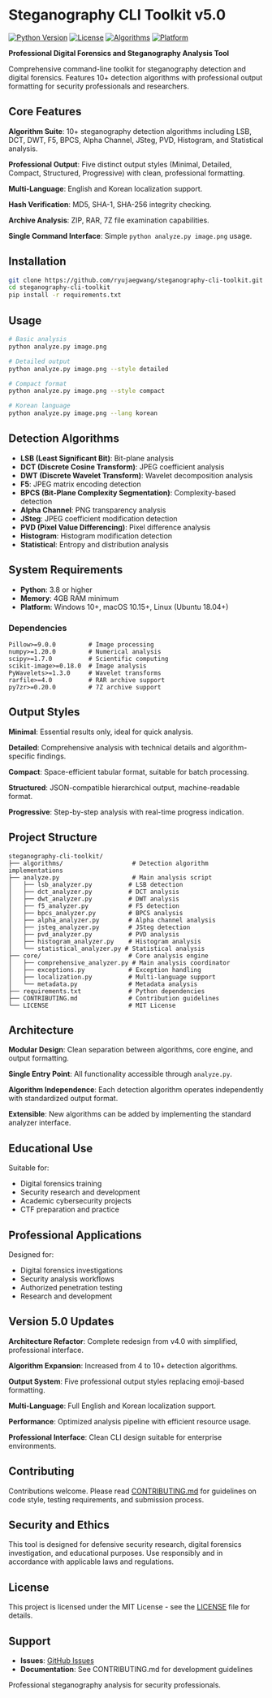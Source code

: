 # Steganography CLI Toolkit v5.0

[![Python Version](https://img.shields.io/badge/python-3.8%2B-blue)](https://www.python.org/)
[![License](https://img.shields.io/badge/license-MIT-green)](LICENSE)
[![Algorithms](https://img.shields.io/badge/algorithms-10%2B-brightgreen)](#algorithms)
[![Platform](https://img.shields.io/badge/platform-Windows%20%7C%20macOS%20%7C%20Linux-lightgrey)](README.md)

**Professional Digital Forensics and Steganography Analysis Tool**

Comprehensive command-line toolkit for steganography detection and digital forensics. Features 10+ detection algorithms with professional output formatting for security professionals and researchers.

## Core Features

**Algorithm Suite**: 10+ steganography detection algorithms including LSB, DCT, DWT, F5, BPCS, Alpha Channel, JSteg, PVD, Histogram, and Statistical analysis.

**Professional Output**: Five distinct output styles (Minimal, Detailed, Compact, Structured, Progressive) with clean, professional formatting.

**Multi-Language**: English and Korean localization support.

**Hash Verification**: MD5, SHA-1, SHA-256 integrity checking.

**Archive Analysis**: ZIP, RAR, 7Z file examination capabilities.

**Single Command Interface**: Simple `python analyze.py image.png` usage.

## Installation

```bash
git clone https://github.com/ryujaegwang/steganography-cli-toolkit.git
cd steganography-cli-toolkit
pip install -r requirements.txt
```

## Usage

```bash
# Basic analysis
python analyze.py image.png

# Detailed output
python analyze.py image.png --style detailed

# Compact format
python analyze.py image.png --style compact

# Korean language
python analyze.py image.png --lang korean
```

## Detection Algorithms

- **LSB (Least Significant Bit)**: Bit-plane analysis
- **DCT (Discrete Cosine Transform)**: JPEG coefficient analysis  
- **DWT (Discrete Wavelet Transform)**: Wavelet decomposition analysis
- **F5**: JPEG matrix encoding detection
- **BPCS (Bit-Plane Complexity Segmentation)**: Complexity-based detection
- **Alpha Channel**: PNG transparency analysis
- **JSteg**: JPEG coefficient modification detection
- **PVD (Pixel Value Differencing)**: Pixel difference analysis
- **Histogram**: Histogram modification detection
- **Statistical**: Entropy and distribution analysis

## System Requirements

- **Python**: 3.8 or higher
- **Memory**: 4GB RAM minimum
- **Platform**: Windows 10+, macOS 10.15+, Linux (Ubuntu 18.04+)

### Dependencies

```
Pillow>=9.0.0         # Image processing
numpy>=1.20.0         # Numerical analysis
scipy>=1.7.0          # Scientific computing
scikit-image>=0.18.0  # Image analysis
PyWavelets>=1.3.0     # Wavelet transforms
rarfile>=4.0          # RAR archive support
py7zr>=0.20.0         # 7Z archive support
```

## Output Styles

**Minimal**: Essential results only, ideal for quick analysis.

**Detailed**: Comprehensive analysis with technical details and algorithm-specific findings.

**Compact**: Space-efficient tabular format, suitable for batch processing.

**Structured**: JSON-compatible hierarchical output, machine-readable format.

**Progressive**: Step-by-step analysis with real-time progress indication.

## Project Structure

```
steganography-cli-toolkit/
├── algorithms/                   # Detection algorithm implementations
├── analyze.py                    # Main analysis script
│   ├── lsb_analyzer.py          # LSB detection
│   ├── dct_analyzer.py          # DCT analysis
│   ├── dwt_analyzer.py          # DWT analysis
│   ├── f5_analyzer.py           # F5 detection
│   ├── bpcs_analyzer.py         # BPCS analysis
│   ├── alpha_analyzer.py        # Alpha channel analysis
│   ├── jsteg_analyzer.py        # JSteg detection
│   ├── pvd_analyzer.py          # PVD analysis
│   ├── histogram_analyzer.py    # Histogram analysis
│   └── statistical_analyzer.py # Statistical analysis
├── core/                        # Core analysis engine
│   ├── comprehensive_analyzer.py # Main analysis coordinator
│   ├── exceptions.py            # Exception handling
│   ├── localization.py          # Multi-language support
│   └── metadata.py              # Metadata analysis
├── requirements.txt             # Python dependencies
├── CONTRIBUTING.md              # Contribution guidelines
└── LICENSE                      # MIT License
```

## Architecture

**Modular Design**: Clean separation between algorithms, core engine, and output formatting.

**Single Entry Point**: All functionality accessible through `analyze.py`.

**Algorithm Independence**: Each detection algorithm operates independently with standardized output format.

**Extensible**: New algorithms can be added by implementing the standard analyzer interface.

## Educational Use

Suitable for:
- Digital forensics training
- Security research and development
- Academic cybersecurity projects
- CTF preparation and practice

## Professional Applications

Designed for:
- Digital forensics investigations
- Security analysis workflows
- Authorized penetration testing
- Research and development

## Version 5.0 Updates

**Architecture Refactor**: Complete redesign from v4.0 with simplified, professional interface.

**Algorithm Expansion**: Increased from 4 to 10+ detection algorithms.

**Output System**: Five professional output styles replacing emoji-based formatting.

**Multi-Language**: Full English and Korean localization support.

**Performance**: Optimized analysis pipeline with efficient resource usage.

**Professional Interface**: Clean CLI design suitable for enterprise environments.

## Contributing

Contributions welcome. Please read [CONTRIBUTING.md](CONTRIBUTING.md) for guidelines on code style, testing requirements, and submission process.

## Security and Ethics

This tool is designed for defensive security research, digital forensics investigation, and educational purposes. Use responsibly and in accordance with applicable laws and regulations.

## License

This project is licensed under the MIT License - see the [LICENSE](LICENSE) file for details.

## Support

- **Issues**: [GitHub Issues](https://github.com/ryujaegwang/steganography-cli-toolkit/issues)
- **Documentation**: See CONTRIBUTING.md for development guidelines

Professional steganography analysis for security professionals.
